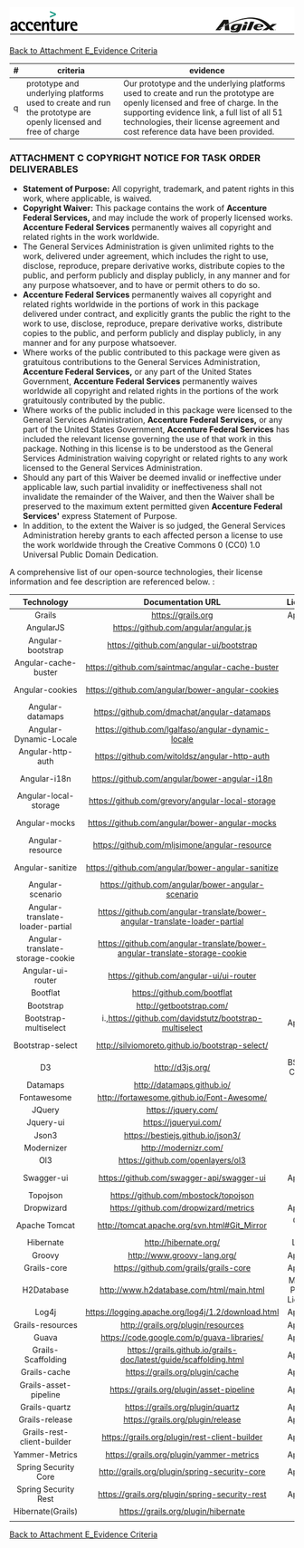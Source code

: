 ![alt tag](https://github.com/AccentureFed/18FRFQ-Response/blob/master/process-documentation/agile-process-photos/response-images/proposal-header.png?raw=true)

[Back to Attachment E_Evidence Criteria](https://github.com/AccentureFed/18FRFQ-Response/blob/master/process-documentation/evidence/README.md)


|#|criteria|evidence|
|-------|---------------|------------------|
|q|prototype and underlying platforms used to create and run the prototype are openly licensed and free of charge| Our prototype and the underlying platforms used to create and run the prototype are openly licensed and free of charge. In the supporting evidence link, a full list of all 51 technologies, their license agreement and cost reference data have been provided.  | 


### ATTACHMENT C COPYRIGHT NOTICE FOR TASK ORDER DELIVERABLES

- **Statement of Purpose:** All copyright, trademark, and patent rights in this work, where applicable, is waived.
- **Copyright Waiver:** This package contains the work of **Accenture Federal Services,** and may include the work of properly licensed works. **Accenture Federal Services** permanently waives all copyright and related rights in the work worldwide.
- The General Services Administration is given unlimited rights to the work, delivered under agreement, which includes the right to use, disclose, reproduce, prepare derivative works, distribute copies to the public, and perform publicly and display publicly, in any manner and for any purpose whatsoever, and to have or permit others to do so.
- **Accenture Federal Services** permanently waives all copyright and related rights worldwide in the portions of work in this package delivered under contract, and explicitly grants the public the right to the work to use, disclose, reproduce, prepare derivative works, distribute copies to the public, and perform publicly and display publicly, in any manner and for any purpose whatsoever.
- Where works of the public contributed to this package were given as gratuitous contributions to the General Services Administration, **Accenture Federal Services,** or any part of the United States Government, **Accenture Federal Services** permanently waives worldwide all copyright and related rights in the portions of the work gratuitously contributed by the public.
- Where works of the public included in this package were licensed to the General Services Administration, **Accenture Federal Services,** or any part of the United States Government, **Accenture Federal Services** has included the relevant license governing the use of that work in this package. Nothing in this license is to be understood as the General Services Administration waiving copyright or related rights to any work licensed to the General Services Administration.
- Should any part of this Waiver be deemed invalid or ineffective under applicable law, such partial invalidity or ineffectiveness shall not invalidate the remainder of the Waiver, and then the Waiver shall be preserved to the maximum extent permitted given **Accenture Federal Services'** express Statement of Purpose.
- In addition, to the extent the Waiver is so judged, the General Services Administration hereby grants to each affected person a license to use the work worldwide through the Creative Commons 0 (CC0) 1.0 Universal Public Domain Dedication.

A comprehensive list of our open-source technologies, their license information and fee description are referenced below.  :

|            Technology            |                              Documentation URL                              |         License        |                                            License URL                                            |
|:--------------------------------:|:---------------------------------------------------------------------------:|:----------------------:|:-------------------------------------------------------------------------------------------------:|
|              Grails              |                              https://grails.org                             |         Apache         |                                  https://grails.org/wiki/License                                  |
| AngularJS                        | https://github.com/angular/angular.js                                       | MIT                    | https://github.com/angular/angular.js/blob/master/LICENSE                                         |
| Angular-bootstrap                | https://github.com/angular-ui/bootstrap                                     | MIT                    | https://github.com/angular-ui/bootstrap/blob/master/LICENSE                                       |
| Angular-cache-buster             | https://github.com/saintmac/angular-cache-buster                            | MIT                    | https://github.com/saintmac/angular-cache-buster/blob/master/LICENSE.md                           |
| Angular-cookies                  | https://github.com/angular/bower-angular-cookies                            | MIT                    | https://github.com/angular/bower-angular-cookies/blob/master/README.md                            |
| Angular-datamaps                 | https://github.com/dmachat/angular-datamaps                                 | MIT                    | https://github.com/markmarkoh/datamaps/blob/master/LICENSE                                        |
| Angular-Dynamic-Locale           | https://github.com/lgalfaso/angular-dynamic-locale                          | MIT                    | https://github.com/lgalfaso/angular-dynamic-locale/blob/master/LICENSE                            |
| Angular-http-auth                | https://github.com/witoldsz/angular-http-auth                               | MIT                    | https://github.com/witoldsz/angular-http-auth/blob/master/LICENSE                                 |
| Angular-i18n                     | https://github.com/angular/bower-angular-i18n                               | MIT                    | https://github.com/angular/bower-angular-i18n/blob/master/README.md                               |
| Angular-local-storage            | https://github.com/grevory/angular-local-storage                            | MIT                    | https://github.com/grevory/angular-local-storage/blob/master/LICENSE                              |
| Angular-mocks                    | https://github.com/angular/bower-angular-mocks                              | MIT                    | https://github.com/angular/bower-angular-mocks/blob/master/README.md                              |
| Angular-resource                 | https://github.com/mljsimone/angular-resource                               | MIT                    | https://github.com/mljsimone/angular-resource/blob/master/README.md                               |
| Angular-sanitize                 | https://github.com/angular/bower-angular-sanitize                           | MIT                    | https://github.com/angular/bower-angular-sanitize/blob/master/README.md                           |
| Angular-scenario                 | https://github.com/angular/bower-angular-scenario                           | MIT                    | https://github.com/angular-translate/angular-translate/blob/master/LICENSE                        |
| Angular-translate-loader-partial | https://github.com/angular-translate/bower-angular-translate-loader-partial | MIT                    | https://github.com/angular-translate/bower-angular-translate-loader-partial/blob/master/README.md |
| Angular-translate-storage-cookie | https://github.com/angular-translate/bower-angular-translate-storage-cookie | MIT                    | https://github.com/angular-translate/bower-angular-translate-storage-cookie/blob/master/README.md |
| Angular-ui-router                | https://github.com/angular-ui/ui-router                                     | MIT                    | https://github.com/bootflat/bootflat.github.io/blob/master/LICENSE                                |
| Bootflat                         | https://github.com/bootflat                                                 | MIT                    | https://github.com/bootflat/bootflat.github.io/blob/master/LICENSE                                |
| Bootstrap                        | http://getbootstrap.com/                                                    | MIT                    | https://github.com/twbs/bootstrap/blob/master/LICENSE                                             |
| Bootstrap-multiselect            | i.,https://github.com/davidstutz/bootstrap-multiselect                      | Apache                 | https://github.com/davidstutz/bootstrap-multiselect/blob/master/LICENSE.md                        |
| Bootstrap-select                 | http://silviomoreto.github.io/bootstrap-select/                             | MIT                    | https://github.com/silviomoreto/bootstrap-select/blob/master/LICENSE                              |
| D3                               | http://d3js.org/                                                            | BSD 3-Clause           | http://opensource.org/licenses/BSD-3-Clause                                                       |
| Datamaps                         | http://datamaps.github.io/                                                  | MIT                    | https://github.com/markmarkoh/datamaps/blob/master/LICENSE                                        |
| Fontawesome                      | http://fortawesome.github.io/Font-Awesome/                                  | MIT                    | i.,http://fortawesome.github.io/Font-Awesome/license/                                             |
| JQuery                           | https://jquery.com/                                                         | MIT                    | https://jquery.org/license/                                                                       |
| Jquery-ui                        | https://jqueryui.com/                                                       | MIT                    | https://github.com/jquery/jquery-ui/blob/master/LICENSE.txt                                       |
| Json3                            | https://bestiejs.github.io/json3/                                           | MIT                    | https://github.com/bestiejs/json3/blob/master/LICENSE                                             |
| Modernizer                       | http://modernizr.com/                                                       | MIT                    | http://modernizr.com/license/                                                                     |
| Ol3                              | https://github.com/openlayers/ol3                                           | MIT                    | https://github.com/openlayers/ol3/blob/master/LICENSE.md                                          |
| Swagger-ui                       | https://github.com/swagger-api/swagger-ui                                   | Apache                 | https://github.com/swagger-api/swagger-ui/blob/master/LICENSE                                     |
| Topojson                         | https://github.com/mbostock/topojson                                        | MIT                    | https://github.com/mbostock/topojson/blob/master/LICENSE                                          |
| Dropwizard                       | https://github.com/dropwizard/metrics                                       | Apache                 | https://github.com/dropwizard/dropwizard/blob/master/LICENSE                                      |
| Apache Tomcat                    | http://tomcat.apache.org/svn.html#Git_Mirror                                | GNU GPL                | http://www.gnu.org/licenses/gpl-2.0.html                                                          |
| Hibernate                        | http://hibernate.org/                                                       | LGPL                   | http://hibernate.org/community/license                                                            |
| Groovy                           | http://www.groovy-lang.org/                                                 | Apache                 | http://www.apache.org/licenses/LICENSE-2.0.html                                                   |
| Grails-core                      | https://github.com/grails/grails-core                                       | Apache                 | http://www.apache.org/licenses/LICENSE-2.0.html                                                   |
| H2Database                       | http://www.h2database.com/html/main.html                                    | Mozilla Public License | https://www.mozilla.org/MPL/2.0/                                                                  |
| Log4j                            | https://logging.apache.org/log4j/1.2/download.html                          | Apache                 | http://www.apache.org/licenses/LICENSE-2.0.html                                                   |
| Grails-resources                 | http://grails.org/plugin/resources                                          | Apache                 | http://www.apache.org/licenses/LICENSE-2.0.html                                                   |
| Guava                            | https://code.google.com/p/guava-libraries/                                  | Apache                 | http://www.apache.org/licenses/LICENSE-2.0.html                                                   |
| Grails-Scaffolding               | https://grails.github.io/grails-doc/latest/guide/scaffolding.html           | Apache                 | http://www.apache.org/licenses/LICENSE-2.0.html                                                   |
| Grails-cache                     | https://grails.org/plugin/cache                                             | Apache                 | http://www.apache.org/licenses/LICENSE-2.0.html                                                   |
| Grails-asset-pipeline            | https://grails.org/plugin/asset-pipeline                                    | Apache                 | http://www.apache.org/licenses/LICENSE-2.0.html                                                   |
| Grails-quartz                    | https://grails.org/plugin/quartz                                            | Apache                 | http://www.apache.org/licenses/LICENSE-2.0.html                                                   |
| Grails-release                   | https://grails.org/plugin/release                                           | Apache                 | http://www.apache.org/licenses/LICENSE-2.0.html                                                   |
| Grails-rest-client-builder       | https://grails.org/plugin/rest-client-builder                               | Apache                 | http://www.apache.org/licenses/LICENSE-2.0.html                                                   |
| Yammer-Metrics                   | https://grails.org/plugin/yammer-metrics                                    | Apache                 | http://www.apache.org/licenses/LICENSE-2.0.html                                                   |
| Spring Security Core             | http://grails.org/plugin/spring-security-core                               | Apache                 | http://www.apache.org/licenses/LICENSE-2.0.html                                                   |
| Spring Security Rest             | https://grails.org/plugin/spring-security-rest                              | Apache                 | http://www.apache.org/licenses/LICENSE-2.0.html                                                   |
| Hibernate(Grails)                | https://grails.org/plugin/hibernate                                         |                        | http://www.apache.org/licenses/LICENSE-2.0.html                                                   |
|                                  |                                                                             |                        |                                                                                                   |


[Back to Attachment E_Evidence Criteria](https://github.com/AccentureFed/18FRFQ-Response/blob/master/process-documentation/evidence/README.md)

